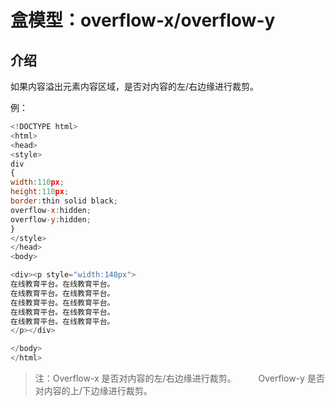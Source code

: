 # 盒模型：overflow-x/overflow-y

## 介绍

如果内容溢出元素内容区域，是否对内容的左/右边缘进行裁剪。

例：

```javascript
<!DOCTYPE html>
<html>
<head>
<style>
div
{
width:110px;
height:110px;
border:thin solid black;
overflow-x:hidden;
overflow-y:hidden;
}
</style>
</head>
<body>

<div><p style="width:140px">
在线教育平台。在线教育平台。
在线教育平台。在线教育平台。
在线教育平台。在线教育平台。
在线教育平台。在线教育平台。
在线教育平台。在线教育平台。
</p></div>

</body>
</html>
```

> 注：Overflow-x 是否对内容的左/右边缘进行裁剪。
　　  Overflow-y 是否对内容的上/下边缘进行裁剪。
